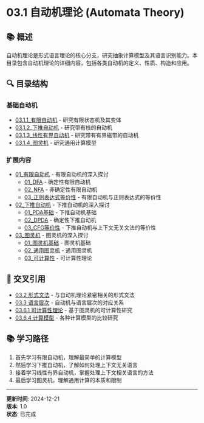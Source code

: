 # 03.1 自动机理论 (Automata Theory)

## 📚 概述

自动机理论是形式语言理论的核心分支，研究抽象计算模型及其语言识别能力。本目录包含自动机理论的详细内容，包括各类自动机的定义、性质、构造和应用。

## 🔍 目录结构

### 基础自动机

- [03.1.1_有限自动机](./03.1.1_有限自动机.md) - 研究有限状态机及其变体
- [03.1.2_下推自动机](./03.1.2_下推自动机.md) - 研究带有栈的自动机
- [03.1.3_线性有界自动机](./03.1.3_线性有界自动机.md) - 研究带有有界磁带的自动机
- [03.1.4_图灵机](./03.1.4_图灵机.md) - 研究通用计算模型

### 扩展内容

- [01_有限自动机](./01_有限自动机/README.md) - 有限自动机的深入探讨
  - [01_DFA](./01_有限自动机/01_DFA.md) - 确定性有限自动机
  - [02_NFA](./01_有限自动机/02_NFA.md) - 非确定性有限自动机
  - [03_正则表达式等价性](./01_有限自动机/03_正则表达式等价性.md) - 有限自动机与正则表达式的等价性
- [02_下推自动机](./02_下推自动机/README.md) - 下推自动机的深入探讨
  - [01_PDA基础](./02_下推自动机/01_PDA基础.md) - 下推自动机基础
  - [02_DPDA](./02_下推自动机/02_DPDA.md) - 确定性下推自动机
  - [03_CFG等价性](./02_下推自动机/03_CFG等价性.md) - 下推自动机与上下文无关文法的等价性
- [03_图灵机](./03_图灵机/README.md) - 图灵机的深入探讨
  - [01_图灵机基础](./03_图灵机/01_图灵机基础.md) - 图灵机基础
  - [02_通用图灵机](./03_图灵机/02_通用图灵机.md) - 通用图灵机
  - [03_可计算性](./03_图灵机/03_可计算性.md) - 可计算性理论

## 🔗 交叉引用

- [03.2 形式文法](../03.2_Formal_Grammars.md) - 与自动机理论紧密相关的形式文法
- [03.3 语言层次](../03.3_Language_Hierarchy.md) - 自动机与语言层次的对应关系
- [03.6.1 可计算性理论](../03.6.1_Computability_Theory.md) - 基于图灵机的可计算性研究
- [03.6.4 计算模型](../03.6.4_计算模型.md) - 各种计算模型的比较研究

## 📚 学习路径

1. 首先学习有限自动机，理解最简单的计算模型
2. 然后学习下推自动机，了解如何处理上下文无关语言
3. 接着学习线性有界自动机，掌握处理上下文相关语言的方法
4. 最后学习图灵机，理解通用计算的本质和限制

---

**更新时间**: 2024-12-21  
**版本**: 1.0  
**状态**: 已完成
